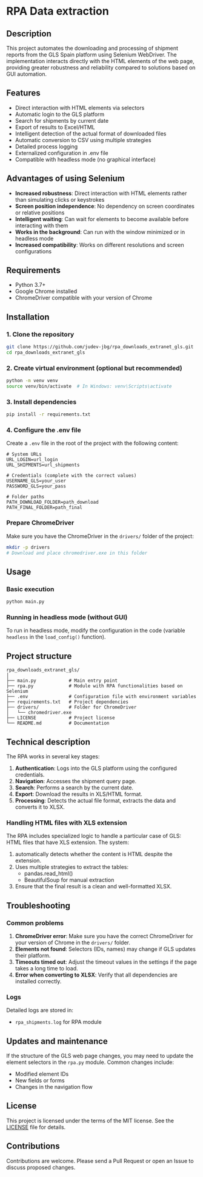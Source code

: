 # RPA Data extraction

## Description

This project automates the downloading and processing of shipment reports from the GLS Spain platform using Selenium WebDriver. The implementation interacts directly with the HTML elements of the web page, providing greater robustness and reliability compared to solutions based on GUI automation.

## Features

- Direct interaction with HTML elements via selectors
- Automatic login to the GLS platform
- Search for shipments by current date
- Export of results to Excel/HTML
- Intelligent detection of the actual format of downloaded files
- Automatic conversion to CSV using multiple strategies
- Detailed process logging
- Externalized configuration in .env file
- Compatible with headless mode (no graphical interface)

## Advantages of using Selenium

- **Increased robustness**: Direct interaction with HTML elements rather than simulating clicks or keystrokes
- **Screen position independence**: No dependency on screen coordinates or relative positions
- **Intelligent waiting**: Can wait for elements to become available before interacting with them
- **Works in the background**: Can run with the window minimized or in headless mode
- **Increased compatibility**: Works on different resolutions and screen configurations

## Requirements

- Python 3.7+
- Google Chrome installed
- ChromeDriver compatible with your version of Chrome

## Installation

### 1. Clone the repository

```bash
git clone https://github.com/judev-jbg/rpa_downloads_extranet_gls.git
cd rpa_downloads_extranet_gls
```

### 2. Create virtual environment (optional but recommended)

```bash
python -m venv venv
source venv/bin/activate  # In Windows: venv\Scripts\activate
```

### 3. Install dependencies

```bash
pip install -r requirements.txt
```

### 4. Configure the .env file

Create a `.env` file in the root of the project with the following content:

```env
# System URLs
URL_LOGIN=url_login
URL_SHIPMENTS=url_shipments

# Credentials (complete with the correct values)
USERNAME_GLS=your_user
PASSWORD_GLS=your_pass

# Folder paths
PATH_DOWNLOAD_FOLDER=path_download
PATH_FINAL_FOLDER=path_final
```

### Prepare ChromeDriver

Make sure you have the ChromeDriver in the `drivers/` folder of the project:

```bash
mkdir -p drivers
# Download and place chromedriver.exe in this folder
```

## Usage

### Basic execution

```bash
python main.py
```

### Running in headless mode (without GUI)

To run in headless mode, modify the configuration in the code (variable `headless` in the `load_config()` function).

## Project structure

```
rpa_downloads_extranet_gls/
│
├── main.py            # Main entry point
├── rpa.py             # Module with RPA functionalities based on Selenium
├── .env               # Configuration file with environment variables
├── requirements.txt   # Project dependencies
├── drivers/           # Folder for ChromeDriver
│   └── chromedriver.exe
├── LICENSE            # Project license
└── README.md          # Documentation
```

## Technical description

The RPA works in several key stages:

1. **Authentication**: Logs into the GLS platform using the configured credentials.
2. **Navigation**: Accesses the shipment query page.
3. **Search**: Performs a search by the current date.
4. **Export**: Download the results in XLS/HTML format.
5. **Processing**: Detects the actual file format, extracts the data and converts it to XLSX.

### Handling HTML files with XLS extension

The RPA includes specialized logic to handle a particular case of GLS: HTML files that have XLS extension. The system:

1. automatically detects whether the content is HTML despite the extension.
2. Uses multiple strategies to extract the tables:
   - pandas.read_html()
   - BeautifulSoup for manual extraction
3. Ensure that the final result is a clean and well-formatted XLSX.

## Troubleshooting

### Common problems

1. **ChromeDriver error**: Make sure you have the correct ChromeDriver for your version of Chrome in the `drivers/` folder.
2. **Elements not found**: Selectors (IDs, names) may change if GLS updates their platform.
3. **Timeouts timed out**: Adjust the timeout values in the settings if the page takes a long time to load.
4. **Error when converting to XLSX**: Verify that all dependencies are installed correctly.

### Logs

Detailed logs are stored in:

- `rpa_shipments.log` for RPA module

## Updates and maintenance

If the structure of the GLS web page changes, you may need to update the element selectors in the `rpa.py` module. Common changes include:

- Modified element IDs
- New fields or forms
- Changes in the navigation flow

## License

This project is licensed under the terms of the MIT license. See the [LICENSE](LICENSE) file for details.

## Contributions

Contributions are welcome. Please send a Pull Request or open an Issue to discuss proposed changes.

